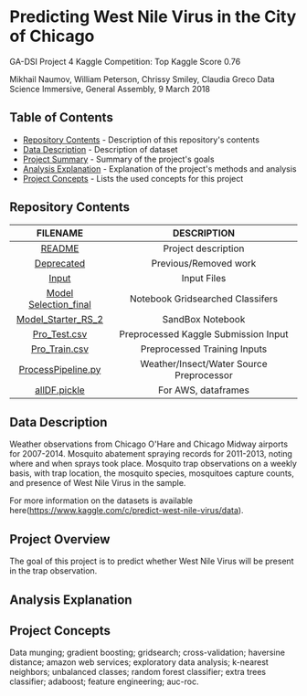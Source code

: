 # Predicting West Nile Virus in the City of Chicago
GA-DSI Project 4
Kaggle Competition: Top Kaggle Score 0.76

Mikhail Naumov, William Peterson, Chrissy Smiley, Claudia Greco
Data Science Immersive, General Assembly, 9 March 2018

## Table of Contents

- [Repository Contents](#repository-contents) - Description of this repository's contents
- [Data Description](#data-description) - Description of dataset
- [Project Summary](#project-summary) - Summary of the project's goals
- [Analysis Explanation](#analysis-explanation) - Explanation of the project's methods and analysis
- [Project Concepts](#project-concepts) - Lists the used concepts for this project
## Repository Contents

| FILENAME |  DESCRIPTION |
|:---------:|:-----------:|
| [README](./README.md) | Project description |
| [Deprecated](./Deprecated) | Previous/Removed work |
| [Input](./input) | Input Files |
| [Model Selection_final](.Model_Selection_final.ipynb) | Notebook Gridsearched Classifers |
| [Model_Starter_RS_2](.Model_Starter_RS_2_.ipynb) | SandBox Notebook |
| [Pro_Test.csv](Pro_Test.csv) | Preprocessed Kaggle Submission Input |
| [Pro_Train.csv](Pro_Train.csv) | Preprocessed Training Inputs |
| [ProcessPipeline.py](ProcessPipeline.py) | Weather/Insect/Water Source Preprocessor |
| [allDF.pickle](AllDF.pickle) | For AWS, dataframes |


## Data Description

Weather observations from Chicago O'Hare and Chicago Midway airports for 2007-2014. 
Mosquito abatement spraying records for 2011-2013, noting where and when sprays took place.
Mosquito trap observations on a weekly basis, with trap location, the mosquito species, mosquitoes capture counts, and presence of West Nile Virus in the sample.

For more information on the datasets is available here(https://www.kaggle.com/c/predict-west-nile-virus/data).

## Project Overview

The goal of this project is to predict whether West Nile Virus will be present in the trap observation.

## Analysis Explanation



## Project Concepts

Data munging; gradient boosting; gridsearch; cross-validation; haversine distance; amazon web services; exploratory data analysis; k-nearest neighbors; unbalanced classes; random forest classifier; extra trees classifier; adaboost; feature engineering; auc-roc.
